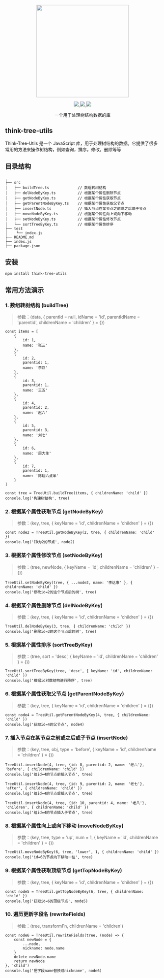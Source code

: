 <p align="center">
  <img width="300px" src="https://www.think-js.cn/icon.png">
</p>

<p align="center">
  <a href="http://www.think-js.cn">
    <img src="https://img.shields.io/badge/npm-v1.1.0-blue">
  </a>
  <a href="http://www.think-js.cn">
    <img src="https://img.shields.io/badge/downloads-110k/month-green">
  </a>
  <a href="http://www.think-js.cn">
    <img src="https://codecov.io/gh/element-plus/element-plus/branch/dev/graph/badge.svg?token=BKSBO2GLZI"/>
  </a>
  <br>
</p>

<p align="center">一个用于处理树结构数据的库</p>

## think-tree-utils

Think-Tree-Utils 是一个 JavaScript 库，用于处理树结构的数据。它提供了很多常用的方法来操作树结构，例如查询，排序，修改，删除等等

## 目录结构

```
.
├── src
│   ├── buildTree.ts             // 数组转树结构
│   ├── delNodeByKey.ts          // 根据某个属性删除节点
│   ├── getNodeByKey.ts          // 根据某个属性获取节点
│   ├── getParentNodeByKey.ts    // 根据某个属性获取父节点
│   ├── insertNode.ts            // 插入节点在某节点之前或之后或子节点
│   ├── moveNodeByKey.ts         // 根据某个属性向上或向下移动
│   ├── setNodeByKey.ts          // 根据某个属性修改节点
│   └── sortTreeByKey.ts         // 根据某个属性排序
├── test
│    └── index.js
├── README.md
├── index.js
├── package.json
```

## 安装

```
npm install think-tree-utils
```

## 常用方法演示

### 1. 数组转树结构 (buildTree)

> 参数：(data, { parentId = null, idName = 'id', parentIdName = 'parentid', childrenName = 'children' } = {})

```
const items = [
    {
        id: 1,
        name: '张三'
    },
    {
        id: 2,
        parentid: 1,
        name: '李四'
    },
    {
        id: 3,
        parentid: 1,
        name: '王五'
    },
    {
        id: 4,
        parentid: 2,
        name: '赵六'
    },
    {
        id: 5,
        parentid: 3,
        name: '刘七'
    },
    {
        id: 6,
        name: '周大生'
    },
    {
        id: 7,
        parentid: 1,
        name: '陈翔六点半'
    }
]

const tree = TreeUtil.buildTree(items, { childrenName: 'child' })
console.log('构建树结构', tree)
```

### 2. 根据某个属性获取节点 (getNodeByKey)

> 参数：(key, tree, { keyName = 'id', childrenName = 'children' } = {})

```
const node2 = TreeUtil.getNodeByKey(2, tree, { childrenName: 'child' })
console.log('ID为2的节点', node2)
```

### 3. 根据某个属性修改节点 (setNodeByKey)

> 参数：(tree, newNode, { keyName = 'id', childrenName = 'children' } = {})

```
TreeUtil.setNodeByKey(tree, { ...node2, name: '李达康' }, { childrenName: 'child' })
console.log('修改id=2的这个节点后的树', tree)
```

### 4. 根据某个属性删除节点 (delNodeByKey)

> 参数：(key, tree, { keyName = 'id', childrenName = 'children' } = {})

```
TreeUtil.delNodeByKey(3, tree, { childrenName: 'child' })
console.log('删除id=3的这个节点后的树', tree)
```

### 5. 根据某个属性排序 (sortTreeByKey)

> 参数：(tree, sort = 'desc', { keyName = 'id', childrenName = 'children' } = {})

```
TreeUtil.sortTreeByKey(tree, 'desc', { keyName: 'id', childrenName: 'child' })
console.log('根据id对数结构进行降序', tree)
```

### 6. 根据某个属性获取父节点 (getParentNodeByKey)

> 参数：(key, tree, { keyName = 'id', childrenName = 'children' } = {})

```
const node4 = TreeUtil.getParentNodeByKey(4, tree, { childrenName: 'child' })
console.log('获取id=4的父节点', node4)
```

### 7. 插入节点在某节点之前或之后或子节点 (insertNode)

> 参数：(key, tree, obj, type = 'before', { keyName = 'id', childrenName = 'children' } = {})

```
TreeUtil.insertNode(4, tree, {id: 8, parentid: 2, name: '老六'}, 'before', { childrenName: 'child' })
console.log('给id=4的节点前插入节点', tree)

TreeUtil.insertNode(4, tree, {id: 9, parentid: 2, name: '老七'}, 'after', { childrenName: 'child' })
console.log('给id=4的节点后插入节点', tree)

TreeUtil.insertNode(4, tree, {id: 10, parentid: 4, name: '老八'}, 'children', { childrenName: 'child' })
console.log('给id=4的节点插入子节点', tree)
```

### 8. 根据某个属性向上或向下移动 (moveNodeByKey)

> 参数：(key, tree, type = 'up', num = 1, { keyName = 'id', childrenName = 'children' } = {}) 

```
TreeUtil.moveNodeByKey(6, tree, 'lower', 1, { childrenName: 'child' })
console.log('id=6的节点向下移动一位', tree)
```

### 9. 根据某个属性获取顶级节点 (getTopNodeByKey)

> 参数：(key, tree, { keyName = 'id', childrenName = 'children' } = {})

```
const node5 = TreeUtil.getTopNodeByKey(6, tree, { childrenName: 'child' })
console.log('获取id=6的顶级节点', node5)
```

### 10. 遍历更新字段名 (rewriteFields)
> 参数：(tree, transformFn, childrenName = 'children')

```
const node6 = TreeUtil.rewriteFields(tree, (node) => {
    const newNode = {
        ...node,
        nickname: node.name
    }
    delete newNode.name
    return newNode
}, 'child')
console.log('把字段name替换成nickname', node6)
```